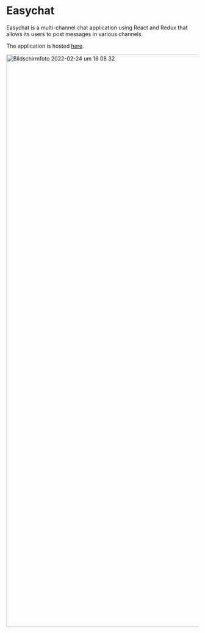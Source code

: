 # Easychat

Easychat is a multi-channel chat application using React and Redux that allows its users to post messages in various channels.

The application is hosted <a href="https://sebastianpfeu.github.io/Easychat/" target="_blank">here</a>.

<img width="1497" alt="Bildschirmfoto 2022-02-24 um 16 08 32" src="https://user-images.githubusercontent.com/67929127/155550879-25c11d86-7900-428c-9e8c-b9207cb4c2ee.png">

